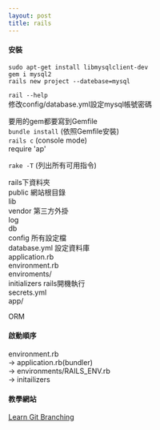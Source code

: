 ```yaml
---
layout: post
title: rails
---
```

#### 安裝
`sudo apt-get install libmysqlclient-dev`  
`gem i mysql2`  
`rails new project --datebase=mysql`  

<!--more-->

`rail --help`  
修改config/database.yml設定mysql帳號密碼

要用的gem都要寫到Gemfile  
`bundle install` (依照Gemfile安裝)  
`rails c` (console mode)  
	require 'ap'  

`rake -T` (列出所有可用指令)  

rails下資料夾  
public 網站根目錄  
lib  
vendor 第三方外掛  
log  
db  
config 				所有設定檔  
  database.yml 		設定資料庫  
  application.rb	  
  environment.rb  
  enviroments/  
  initializers		rails開機執行  
  secrets.yml  
app/  

ORM  

#### 啟動順序  
environment.rb   
  -> application.rb(bundler)   
  -> environments/RAILS_ENV.rb   
  -> initailizers  








#### 教學網站
[Learn Git Branching](http://learngitbranching.js.org/?demo)
